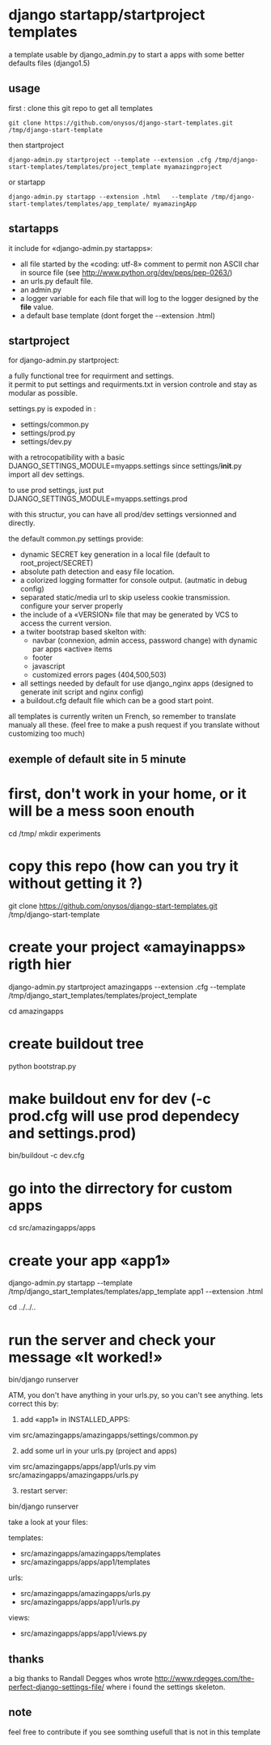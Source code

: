 django startapp/startproject templates 
============================

a template usable by django_admin.py to start a apps with some better defaults files (django1.5)

usage
-----

first : clone this git repo to get all templates

    git clone https://github.com/onysos/django-start-templates.git /tmp/django-start-template

then startproject

    django-admin.py startproject --template --extension .cfg /tmp/django-start-templates/templates/project_template myamazingproject
    
or startapp

    django-admin.py startapp --extension .html   --template /tmp/django-start-templates/templates/app_template/ myamazingApp




startapps
---------
it include for «django-admin.py startapps»:

- all file started by the «coding: utf-8» comment to permit non ASCII char in source file (see http://www.python.org/dev/peps/pep-0263/) 
- an urls.py default file.
- an admin.py 
- a logger variable for each file that will log to the logger designed by the __file__ value.
- a default base template (dont forget the --extension .html)


startproject
------------
for django-admin.py startproject:


a fully functional tree for requirment and settings.  
it permit to put settings and requirments.txt in version controle and stay as modular as possible.

settings.py is expoded in : 
- settings/common.py
- settings/prod.py
- settings/dev.py

with a retrocopatibility with a basic DJANGO_SETTINGS_MODULE=myapps.settings since settings/__init__.py import all dev settings.

to use prod settings, just put  DJANGO_SETTINGS_MODULE=myapps.settings.prod

with this structur, you can have all prod/dev settings versionned and directly.

the default common.py settings provide:

- dynamic SECRET key generation in a local file (default to root_project/SECRET)
- absolute path detection and easy file location.
- a colorized logging formatter for console output. (autmatic in debug config)
- separated static/media url to skip useless cookie transmission. configure your server properly
- the include of a «VERSION» file that may be generated by VCS to access the current version.
- a twiter bootstrap based skelton with: 
  - navbar  (connexion, admin access, password change) with dynamic par apps «active» items 
  - footer
  - javascript
  - customized errors pages (404,500,503)
- all settings needed by default for use django_nginx apps (designed to generate init script and nginx config)
- a buildout.cfg default file which can be a good start point.

  
all templates is currently writen un French, so remember to translate manualy all these. 
(feel free to make a push request if you translate without customizing too much)


exemple of default site in 5 minute
-----------------------------------

  # first, don't work in your home, or it will be a mess soon enouth
  cd /tmp/
  mkdir experiments
  
  # copy this repo (how can you try it without getting it ?)
  git clone https://github.com/onysos/django-start-templates.git /tmp/django-start-template
  
  # create your project «amayinapps» rigth hier
  django-admin.py startproject amazingapps --extension .cfg --template /tmp/django_start_templates/templates/project_template
  
  cd amazingapps
  
  # create buildout tree
  python bootstrap.py
  
  # make buildout env for dev (-c prod.cfg will use prod dependecy and settings.prod)
  bin/buildout -c dev.cfg
  
  # go into the dirrectory for custom apps
  cd src/amazingapps/apps
  
  # create your app «app1»
  django-admin.py startapp --template /tmp/django_start_templates/templates/app_template app1 --extension .html
  
  cd ../../.. 
  
  # run the server and check your message «It worked!»
  bin/django runserver
  
ATM, you don't have anything in your urls.py, so you can't see anything.
lets correct this by:

1. add «app1» in INSTALLED_APPS:

  vim src/amazingapps/amazingapps/settings/common.py

2. add some url in your urls.py (project and apps)

  vim src/amazingapps/apps/app1/urls.py
  vim src/amazingapps/amazingapps/urls.py
  

3. restart server:
  
  bin/django runserver
  
  
take a look at your files:

templates: 

- src/amazingapps/amazingapps/templates
- src/amazingapps/apps/app1/templates

urls:

- src/amazingapps/amazingapps/urls.py
- src/amazingapps/apps/app1/urls.py

views:

- src/amazingapps/apps/app1/views.py
  

thanks
------

a big thanks to Randall Degges whos wrote http://www.rdegges.com/the-perfect-django-settings-file/
where i found the settings skeleton.

note
----

feel free to contribute if you see somthing usefull that is not in this template

  